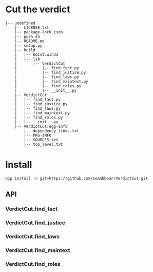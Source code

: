 # Cut the verdict
```
|-- undefined
    |-- LICENSE.txt
    |-- package-lock.json
    |-- push.sh
    |-- README.md
    |-- setup.py
    |-- build
    |   |-- bdist.win32
    |   |-- lib
    |       |-- VerdictCut
    |           |-- find_fact.py
    |           |-- find_justice.py
    |           |-- find_laws.py
    |           |-- find_maintext.py
    |           |-- find_roles.py
    |           |-- __init__.py
    |-- VerdictCut 
    |   |-- find_fact.py
    |   |-- find_justice.py
    |   |-- find_laws.py
    |   |-- find_maintext.py
    |   |-- find_roles.py
    |   |-- __init__.py
    |-- VerdictCut.egg-info
        |-- dependency_links.txt
        |-- PKG-INFO
        |-- SOURCES.txt
        |-- top_level.txt
```
# Install
```sh
pip install -U git+https://github.com/seanbbear/VerdictCut.git
```
## API
### VerdictCut.find_fact
### VerdictCut.find_justice
### VerdictCut.find_laws
### VerdictCut.find_maintext
### VerdictCut.find_roles
